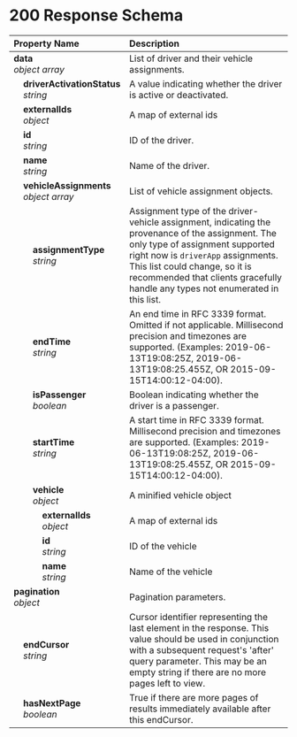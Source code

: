 # 200 Response Schema
| Property Name | Description |
| :------------ | :---------- |
| **data**<br/>_object array_ | List of driver and their vehicle assignments. |
| **&nbsp;&nbsp;&nbsp;&nbsp;driverActivationStatus**<br/>_&nbsp;&nbsp;&nbsp;&nbsp;string_ | A value indicating whether the driver is active or deactivated. |
| **&nbsp;&nbsp;&nbsp;&nbsp;externalIds**<br/>_&nbsp;&nbsp;&nbsp;&nbsp;object_ | A map of external ids |
| **&nbsp;&nbsp;&nbsp;&nbsp;id**<br/>_&nbsp;&nbsp;&nbsp;&nbsp;string_ | ID of the driver. |
| **&nbsp;&nbsp;&nbsp;&nbsp;name**<br/>_&nbsp;&nbsp;&nbsp;&nbsp;string_ | Name of the driver. |
| **&nbsp;&nbsp;&nbsp;&nbsp;vehicleAssignments**<br/>_&nbsp;&nbsp;&nbsp;&nbsp;object array_ | List of vehicle assignment objects. |
| **&nbsp;&nbsp;&nbsp;&nbsp;&nbsp;&nbsp;&nbsp;&nbsp;assignmentType**<br/>_&nbsp;&nbsp;&nbsp;&nbsp;&nbsp;&nbsp;&nbsp;&nbsp;string_ | Assignment type of the driver-vehicle assignment, indicating the provenance of the assignment. The only type of assignment supported right now is `driverApp` assignments. This list could change, so it is recommended that clients gracefully handle any types not enumerated in this list. |
| **&nbsp;&nbsp;&nbsp;&nbsp;&nbsp;&nbsp;&nbsp;&nbsp;endTime**<br/>_&nbsp;&nbsp;&nbsp;&nbsp;&nbsp;&nbsp;&nbsp;&nbsp;string_ |  An end time in RFC 3339 format. Omitted if not applicable. Millisecond precision and timezones are supported. (Examples: 2019-06-13T19:08:25Z, 2019-06-13T19:08:25.455Z, OR 2015-09-15T14:00:12-04:00). |
| **&nbsp;&nbsp;&nbsp;&nbsp;&nbsp;&nbsp;&nbsp;&nbsp;isPassenger**<br/>_&nbsp;&nbsp;&nbsp;&nbsp;&nbsp;&nbsp;&nbsp;&nbsp;boolean_ | Boolean indicating whether the driver is a passenger. |
| **&nbsp;&nbsp;&nbsp;&nbsp;&nbsp;&nbsp;&nbsp;&nbsp;startTime**<br/>_&nbsp;&nbsp;&nbsp;&nbsp;&nbsp;&nbsp;&nbsp;&nbsp;string_ |  A start time in RFC 3339 format. Millisecond precision and timezones are supported. (Examples: 2019-06-13T19:08:25Z, 2019-06-13T19:08:25.455Z, OR 2015-09-15T14:00:12-04:00). |
| **&nbsp;&nbsp;&nbsp;&nbsp;&nbsp;&nbsp;&nbsp;&nbsp;vehicle**<br/>_&nbsp;&nbsp;&nbsp;&nbsp;&nbsp;&nbsp;&nbsp;&nbsp;object_ | A minified vehicle object |
| **&nbsp;&nbsp;&nbsp;&nbsp;&nbsp;&nbsp;&nbsp;&nbsp;&nbsp;&nbsp;&nbsp;&nbsp;externalIds**<br/>_&nbsp;&nbsp;&nbsp;&nbsp;&nbsp;&nbsp;&nbsp;&nbsp;&nbsp;&nbsp;&nbsp;&nbsp;object_ | A map of external ids |
| **&nbsp;&nbsp;&nbsp;&nbsp;&nbsp;&nbsp;&nbsp;&nbsp;&nbsp;&nbsp;&nbsp;&nbsp;id**<br/>_&nbsp;&nbsp;&nbsp;&nbsp;&nbsp;&nbsp;&nbsp;&nbsp;&nbsp;&nbsp;&nbsp;&nbsp;string_ | ID of the vehicle |
| **&nbsp;&nbsp;&nbsp;&nbsp;&nbsp;&nbsp;&nbsp;&nbsp;&nbsp;&nbsp;&nbsp;&nbsp;name**<br/>_&nbsp;&nbsp;&nbsp;&nbsp;&nbsp;&nbsp;&nbsp;&nbsp;&nbsp;&nbsp;&nbsp;&nbsp;string_ | Name of the vehicle |
| **pagination**<br/>_object_ | Pagination parameters. |
| **&nbsp;&nbsp;&nbsp;&nbsp;endCursor**<br/>_&nbsp;&nbsp;&nbsp;&nbsp;string_ | Cursor identifier representing the last element in the response. This value should be used in conjunction with a subsequent request's 'after' query parameter. This may be an empty string if there are no more pages left to view. |
| **&nbsp;&nbsp;&nbsp;&nbsp;hasNextPage**<br/>_&nbsp;&nbsp;&nbsp;&nbsp;boolean_ | True if there are more pages of results immediately available after this endCursor. |
